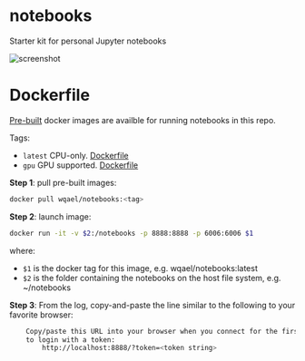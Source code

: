 # notebooks

Starter kit for personal Jupyter notebooks

![screenshot](https://user-images.githubusercontent.com/1386868/38400484-2525b10a-398b-11e8-84a6-e9b53611ce05.jpg)


# Dockerfile

[Pre-built](https://hub.docker.com/r/wqael/notebooks/) docker images are availble for running notebooks in this repo.

Tags:

* `latest` CPU-only. [Dockerfile](docker/Dockerfile)
* `gpu` GPU supported. [Dockerfile](docker-gpu/Dockerfile)

**Step 1**: pull pre-built images:

```sh
docker pull wqael/notebooks:<tag>
```

**Step 2**: launch image:

```sh
docker run -it -v $2:/notebooks -p 8888:8888 -p 6006:6006 $1
```

where:

* `$1` is the docker tag for this image, e.g. wqael/notebooks:latest
* `$2` is the folder containing the notebooks on the host file system, e.g. ~/notebooks


**Step 3**: From the log, copy-and-paste the line similar to the following to your favorite browser:

```sh
    Copy/paste this URL into your browser when you connect for the first time,
    to login with a token:
        http://localhost:8888/?token=<token string>
```
